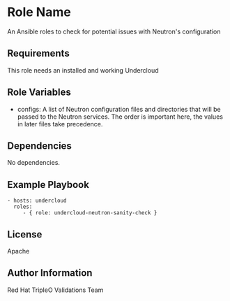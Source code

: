 Role Name
=========

An Ansible roles to check for potential issues with Neutron's configuration

Requirements
------------

This role needs an installed and working Undercloud

Role Variables
--------------

- configs: A list of Neutron configuration files and directories that will be
  passed to the Neutron services. The order is important here, the values in
  later files take precedence.

Dependencies
------------

No dependencies.

Example Playbook
----------------

    - hosts: undercloud
      roles:
         - { role: undercloud-neutron-sanity-check }

License
-------

Apache

Author Information
------------------

Red Hat TripleO Validations Team
